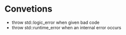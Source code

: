 

Convetions
==========
* throw std::logic_error when given bad code
* throw std::runtime_error when an internal error occurs


